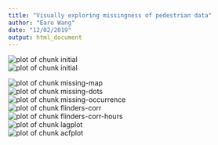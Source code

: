 ```yaml
---
title: "Visually exploring missingness of pedestrian data"
author: "Earo Wang"
date: "12/02/2019"
output: html_document
---
```






<img src="figure/initial-1.png" title="plot of chunk initial" alt="plot of chunk initial" style="display: block; margin: auto;" /><img src="figure/initial-2.png" title="plot of chunk initial" alt="plot of chunk initial" style="display: block; margin: auto;" />

<img src="figure/missing-map-1.png" title="plot of chunk missing-map" alt="plot of chunk missing-map" style="display: block; margin: auto;" />

<img src="figure/missing-dots-1.png" title="plot of chunk missing-dots" alt="plot of chunk missing-dots" style="display: block; margin: auto;" />

<img src="figure/missing-occurrence-1.png" title="plot of chunk missing-occurrence" alt="plot of chunk missing-occurrence" style="display: block; margin: auto;" />

<img src="figure/flinders-corr-1.png" title="plot of chunk flinders-corr" alt="plot of chunk flinders-corr" style="display: block; margin: auto;" />

<img src="figure/flinders-corr-hours-1.png" title="plot of chunk flinders-corr-hours" alt="plot of chunk flinders-corr-hours" style="display: block; margin: auto;" />

<img src="figure/lagplot-1.png" title="plot of chunk lagplot" alt="plot of chunk lagplot" style="display: block; margin: auto;" />

<img src="figure/acfplot-1.png" title="plot of chunk acfplot" alt="plot of chunk acfplot" style="display: block; margin: auto;" />
